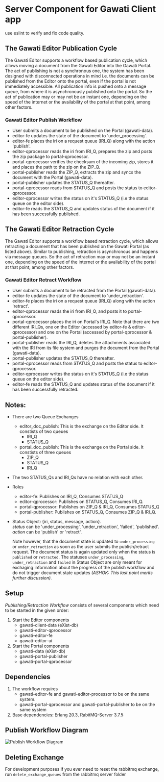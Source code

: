 # Server Component for Gawati Client app

use eslint to verify and fix code quality. 

## The Gawati Editor Publication Cycle

The Gawati Editor supports a workflow based publication cycle, which allows moving a document from the Gawati Editor into the Gawati Portal. 
The act of publishing is not a synchronous one, the system has been designed with disconnected operations in mind i.e. the documents can be published from the Editor onto the portal, even if the portal is not immediately accessible. All publication info is pushed onto a message queue, from where it is asynchronously published onto the portal. So the act of publication may or may not be an instant one, depending on the speed of the internet or the  availability of the portal at that point, among other factors.

### Gawati Editor Publish Workflow

- User submits a document to be published on the Portal (gawati-data).
- editor-fe updates the state of the document to 'under_processing'.
- editor-fe places the iri on a request queue (IRI_Q) along with the action 'publish'.
- editor-qprocessor reads the iri from IRI_Q, prepares the zip and posts the zip package to portal-qprocessor.
- portal-qprocessor verifies the checksum of the incoming zip, stores it and places the path to the zip on the ZIP_Q.
- portal-publisher reads the ZIP_Q, extracts the zip and syncs the document with the Portal (gawati-data).
- portal-publisher updates the STATUS_Q thereafter.
- portal-qprocessor reads from STATUS_Q and posts the status to editor-qprocessor.
- editor-qprocessor writes the status on it's STATUS_Q (i.e the status queue on the editor side).
- editor-fe reads the STATUS_Q and updates status of the document if it has been successfully published.

## The Gawati Editor Retraction Cycle

The Gawati Editor supports a workflow based retraction cycle, which allows retracting a document that has been published on the Gawati Portal (as listed above). Similar to publishing, retraction is asynchronous and happens via message queues. So the act of retraction may or may not be an instant one, depending on the speed of the internet or the  availability of the portal at that point, among other factors.

### Gawati Editor Retract Workflow

- User submits a document to be retracted from the Portal (gawati-data).
- editor-fe updates the state of the document to 'under_retraction'.
- editor-fe places the iri on a request queue (IRI_Q) along with the action 'retract'.
- editor-qprocessor reads the iri from IRI_Q, and posts it to portal-qprocessor.
- portal-qprocessor places the iri on Portal's IRI_Q. Note that there are two different IRI_Qs, one on the Editor (accessed by editor-fe & editor-qprocessor) and one on the Portal (accessed by portal-qprocessor & portal-publisher).
- portal-publisher reads the IRI_Q, deletes the attachments associated with the IRI from its file system and purges the document from the Portal (gawati-data).
- portal-publisher updates the STATUS_Q thereafter.
- portal-qprocessor reads from STATUS_Q and posts the status to editor-qprocessor.
- editor-qprocessor writes the status on it's STATUS_Q (i.e the status queue on the editor side).
- editor-fe reads the STATUS_Q and updates status of the document if it has been successfully retracted.

## Notes:
- There are two Queue Exchanges
    - editor_doc_publish: 
        This is the exchange on the Editor side. It constists of two queues
        - IRI_Q
        - STATUS_Q
    - portal_doc_publish:
        This is the exchange on the Portal side. It constists of three queues
        - ZIP_Q
        - STATUS_Q
        - IRI_Q
- The two STATUS_Qs and IRI_Qs have no relation with each other.
- Roles
    - editor-fe: Publishes on IRI_Q, Consumes STATUS_Q
    - editor-qprocessor: Publishes on STATUS_Q, Consumes IRI_Q.
    - portal-qprocessor: Publishes on ZIP_Q & IRI_Q, Consumes STATUS_Q
    - portal-publisher: Publishes on STATUS_Q, Consumes ZIP_Q & IRI_Q.
- Status Object: {iri, status, message, action}.     
    *status* can be 'under_processing', 'under_retraction', 'failed', 'published'.  
    *action* can be 'publish' or 'retract'.  

    Note however, that the document state is updated to `under_processing` or `under_retraction` as soon as the user submits the publish/retract request. The document status is again updated only when the status is `published` or `retracted`. 
    The statuses `under_processing`, `under_retraction` and `failed` in Status Object are only meant for exchaging information about the progress of the publish workflow and do not trigger document state updates *(ASHOK: This last point merits further discussion)*.

## Setup

*Publishing/Retraction Workflow* consists of several components which need to be started in the given order:
1. Start the Editor components
    - gawati-client-data (eXist-db)
    - gawati-editor-qprocessor
    - gawati-editor-fe
    - gawati-editor-ui
2. Start the Portal components
    - gawati-data (eXist-db)
    - gawati-portal-publisher
    - gawati-portal-qprocessor

## Dependencies
1. The workflow requires 
    - gawati-editor-fe and gawati-editor-processor to be on the same system.
    - gawati-portal-qprocessor and gawati-portal-publisher to be on the same system
2. Base dependencies: Erlang 20.3, RabitMQ-Server 3.7.5

## Publish Workflow Diagram
![Publish Workflow Diagram](https://user-images.githubusercontent.com/5685392/40117804-a7ac284c-5935-11e8-9c5f-df963048ac26.png "Publish Workflow Diagram")

## Deleting Exchange

For development purposes if you ever need to reset the rabbitmq exchange, run `delete_exchange_queues` from the rabbitmq server folder